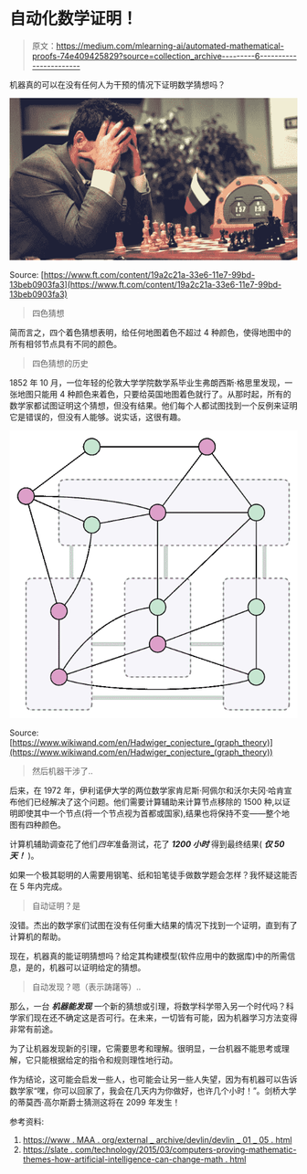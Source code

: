# 自动化数学证明！

> 原文：<https://medium.com/mlearning-ai/automated-mathematical-proofs-74e409425829?source=collection_archive---------6----------------------->

机器真的可以在没有任何人为干预的情况下证明数学猜想吗？

![](img/e4879055d6d24ba84cc16ad7472e173e.png)

Source: [https://www.ft.com/content/19a2c21a-33e6-11e7-99bd-13beb0903fa3](https://www.ft.com/content/19a2c21a-33e6-11e7-99bd-13beb0903fa3)

> 四色猜想

简而言之，四个着色猜想表明，给任何地图着色不超过 4 种颜色，使得地图中的所有相邻节点具有不同的颜色。

> 四色猜想的历史

1852 年 10 月，一位年轻的伦敦大学学院数学系毕业生弗朗西斯·格思里发现，一张地图只能用 4 种颜色来着色，只要给英国地图着色就行了。从那时起，所有的数学家都试图证明这个猜想，但没有结果。他们每个人都试图找到一个反例来证明它是错误的，但没有人能够。说实话，这很有趣。

![](img/64c7e542d8138700c13454ba63a9daad.png)

Source: [https://www.wikiwand.com/en/Hadwiger_conjecture_(graph_theory)](https://www.wikiwand.com/en/Hadwiger_conjecture_(graph_theory))

> 然后机器干涉了..

后来，在 1972 年，伊利诺伊大学的两位数学家肯尼斯·阿佩尔和沃尔夫冈·哈肯宣布他们已经解决了这个问题。他们需要计算辅助来计算节点移除的 1500 种,以证明即使其中一个节点(将一个节点视为首都或国家),结果也将保持不变——整个地图有四种颜色。

计算机辅助调查花了他们*四年*准备测试，花了 ***1200 小时*** 得到最终结果( ***仅 50 天！*** )。

如果一个极其聪明的人需要用钢笔、纸和铅笔徒手做数学题会怎样？我怀疑这能否在 5 年内完成。

> 自动证明？是

没错。杰出的数学家们试图在没有任何重大结果的情况下找到一个证明，直到有了计算机的帮助。

现在，机器真的能证明猜想吗？给定其构建模型(软件应用中的数据库)中的所需信息，是的，机器可以证明给定的猜想。

> 自动发现？嗯（表示踌躇等）..

那么，一台 ***机器能发现*** 一个新的猜想或引理，将数学科学带入另一个时代吗？科学家们现在还不确定这是否可行。在未来，一切皆有可能，因为机器学习方法变得非常有前途。

为了让机器发现新的引理，它需要思考和理解。很明显，一台机器不能思考或理解，它只能根据给定的指令和规则理性地行动。

作为结论，这可能会启发一些人，也可能会让另一些人失望，因为有机器可以告诉数学家“嘿，你可以回家了，我会在几天内为你做好，也许几个小时！”。剑桥大学的蒂莫西·高尔斯爵士猜测这将在 2099 年发生！

参考资料:

1.  [https://www . MAA . org/external _ archive/devlin/devlin _ 01 _ 05 . html](https://www.maa.org/external_archive/devlin/devlin_01_05.html)
2.  [https://slate . com/technology/2015/03/computers-proving-mathematic-themes-how-artificial-intelligence-can-change-math . html](https://slate.com/technology/2015/03/computers-proving-mathematical-theorems-how-artificial-intelligence-could-change-math.html)
